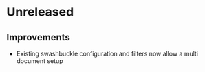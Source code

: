 # Unreleased

## Improvements

- Existing swashbuckle configuration and filters now allow a multi document
  setup
